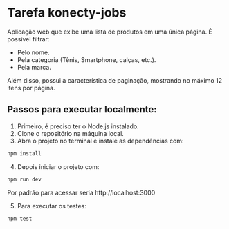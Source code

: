 # Tarefa konecty-jobs  

Aplicação web que exibe uma lista de produtos em uma única página. É possível filtrar:  

- Pelo nome.  
- Pela categoria (Tênis, Smartphone, calças, etc.).  
- Pela marca.  

Além disso, possui a característica de paginação, mostrando no máximo 12 itens por página.  

## Passos para executar localmente:  

1. Primeiro, é preciso ter o Node.js instalado.  
2. Clone o repositório na máquina local.  
3. Abra o projeto no terminal e instale as dependências com:  
```bash  
npm install
```
4) Depois iniciar o projeto com:
```bash 
npm run dev 
```
Por padrão para acessar seria http://localhost:3000

5) Para executar os testes: 
```bash 
npm test
```
